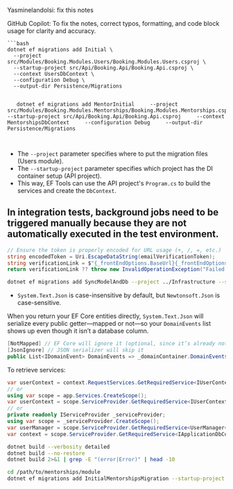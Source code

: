 Yasminelandolsi: fix this notes

GitHub Copilot: To fix the notes, correct typos, formatting, and code block usage for clarity and accuracy.

````
```bash
dotnet ef migrations add Initial \
  --project src/Modules/Booking.Modules.Users/Booking.Modules.Users.csproj \
  --startup-project src/Api/Booking.Api/Booking.Api.csproj \
  --context UsersDbContext \
  --configuration Debug \
  --output-dir Persistence/Migrations
  
  
   dotnet ef migrations add MentorInitial     --project src/Modules/Booking.Modules.Mentorships/Booking.Modules.Mentorships.csproj     --startup-project src/Api/Booking.Api/Booking.Api.csproj     --context MentorshipsDbContext     --configuration Debug     --output-dir Persistence/Migrations
  
  
````

- The `--project` parameter specifies where to put the migration files (Users module).
- The `--startup-project` parameter specifies which project has the DI container setup (API project).
- This way, EF Tools can use the API project's `Program.cs` to build the services and create the `DbContext`.

## In integration tests, background jobs need to be triggered manually because they are not automatically executed in the test environment.

```csharp
// Ensure the token is properly encoded for URL usage (+, /, =, etc.)
string encodedToken = Uri.EscapeDataString(emailVerificationToken);
string verificationLink = $"{_frontEndOptions.BaseUrl}{_frontEndOptions.EmailVerificationPagePath}?token={encodedToken}&email={emailAddress}";
return verificationLink ?? throw new InvalidOperationException("Failed to generate verification link.");
```

```bash
dotnet ef migrations add SyncModelAndDb --project ../Infrastructure --startup-project .
```

- `System.Text.Json` is case-insensitive by default, but `Newtonsoft.Json` is case-sensitive.

When you return your EF Core entities directly, `System.Text.Json` will serialize every public getter—mapped or not—so your `DomainEvents` list shows up even though it isn’t a database column.

```csharp
[NotMapped] // EF Core will ignore it (optional, since it’s already not mapped)
[JsonIgnore] // JSON serializer will skip it
public List<IDomainEvent> DomainEvents => _domainContainer.DomainEvents;
```

To retrieve services:

```csharp
var userContext = context.RequestServices.GetRequiredService<IUserContext>();
// or
using var scope = app.Services.CreateScope();
var userContext = scope.ServiceProvider.GetRequiredService<IUserContext>();
// or
private readonly IServiceProvider _serviceProvider;
using var scope = _serviceProvider.CreateScope();
var userManager = scope.ServiceProvider.GetRequiredService<UserManager<User>>();
var context = scope.ServiceProvider.GetRequiredService<IApplicationDbContext>();
```

```bash
dotnet build --verbosity detailed
dotnet build --no-restore
dotnet build 2>&1 | grep -E "(error|Error)" | head -10
```

```bash
cd /path/to/mentorships/module
dotnet ef migrations add InitialMentorshipsMigration --startup-project ../Api/Booking.Api
```
